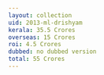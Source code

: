 ```yaml
---
layout: collection
uid: 2013-ml-drishyam
kerala: 35.5 Crores
overseas: 15 Crores
roi: 4.5 Crores
dubbed: no dubbed version
total: 55 Crores     
---
```

